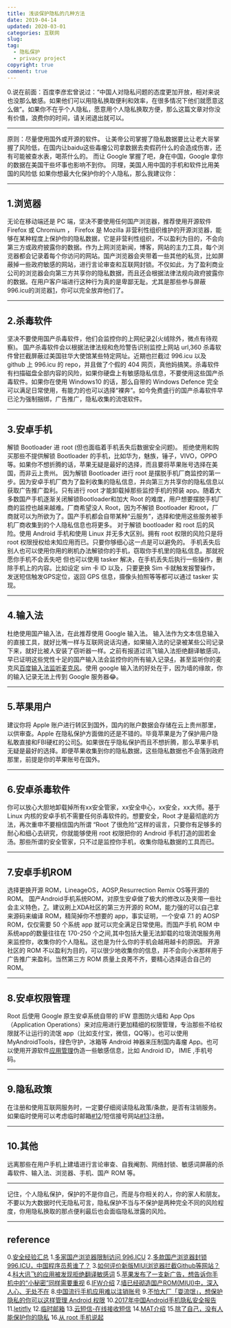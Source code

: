```yaml
---
title: 浅谈保护隐私的几种方法
date: 2019-04-14
updated: 2020-03-01
categories: 互联网
slug:
tag:
  - 隐私保护
  - privacy project
copyright: true
comment: true
---
```


0.说在前面：百度李彦宏曾说过：“中国人对隐私问题的态度更加开放，相对来说也没那么敏感。如果他们可以用隐私换取便利和效率，在很多情况下他们就愿意这么做”。如果你不在乎个人隐私，愿意用个人隐私换取方便，那么这篇文章对你没有价值，浪费你的时间，请关闭退出就可以。

----

原则：尽量使用国外或开源的软件。
让美帝公司掌握了隐私数据要比让老大哥掌握了风险低，在国内让baidu这些毒瘤公司拿数据去卖假药什么的会造成伤害，还有可能被查水表，喝茶什么的。
而让 Google 掌握了吧，身在中国，Google 拿你的数据在美国干些坏事也影响不到你。
同理，美国人用中国的手机和软件比用美国的风险低
如果你想最大化保护你的个人隐私，那么我建议你：

----

## 1.浏览器

无论在移动端还是 PC 端，坚决不要使用任何国产浏览器，推荐使用开源软件 Firefox 或 Chromium ， Firefox 是 Mozilla 非营利性组织维护的开源浏览器，能够在某种程度上保护你的隐私数据，它是非营利性组织，不以盈利为目的，不会向第三方或政府披露你的数据。作为上网浏览新闻，博客，网站的主力工具，每个浏览器都会记录着每个你访问的网站。国产浏览器会夹带着一些其他的私货，比如屏蔽掉一些政府敏感的网站，进行言论审查和互联网封锁。不仅如此，为了盈利商业公司的浏览器会向第三方共享你的隐私数据，而且还会根据法律法规向政府披露你的数据。在用户客户端进行这种行为真的是卑鄙无耻。尤其是那些参与屏蔽996.icu的浏览器[1](https://blog.k8s.li/privacy-protections#reference)，你可以完全放弃他们了。

----

## 2.杀毒软件

坚决不要使用国产杀毒软件，他们会监控你的上网纪录[2](https://blog.k8s.li/privacy-protections#reference)(火绒除外，微点有待观察)。
国产杀毒软件会以根据法律法规和危险警告识别监控上网站 url,360 杀毒软件曾拦截屏蔽过美国驻华大使馆某些特定网址。近期也拦截过 996.icu 以及 github 上 996.icu 的 repo，并且做了个假的 404 网页，真他妈搞笑。杀毒软件有扫描磁盘全部内容的风险，如果你硬盘上有敏感隐私信息，不要使用这些国产杀毒软件。如果你在使用 Windows10 的话，那么自带的 Windows Defence 完全可以满足日常使用，有能力的也可以选择“裸奔”。如今免费盛行的国产杀毒软件早已沦为强制捆绑，广告推广，隐私收集的流氓软件。

----

## 3.安卓手机

解锁 Bootloader 进 root (但也面临着手机丢失后数据安全问题)。
拒绝使用和购买那些不提供解锁 Bootloader 的手机，比如华为，魅族，锤子，VIVO，OPPO 等。如果你不想折腾的话，苹果无疑是最好的选择，而且要将苹果账号选择在美国，而非云上贵州。
因为解锁 Bootloader 进行 root 是摆脱手机厂商监控的第一步。因为安卓手机厂商为了盈利收集的隐私信息，并向第三方共享你的隐私信息以获取广告推广盈利。只有进行 root 才能卸载掉那些监控手机的预装 app。随着大多数国产手机逐渐关闭解锁Bootloader和加大 Root 的难度，用户想要摆脱手机厂商的监控也越来越难。厂商希望没人 Root，因为不解锁 Bootloader 和root，厂商就可以为所欲为了。国产手机都会自带某种“云服务”，选择和使用这些服务被手机厂商收集到的个人隐私信息也将更多。
对于解锁 bootloader 和 root 后的风险。使用 Android 手机和使用 Linux 并无多大区别。拥有 root 权限的风险只是将 root 权限授权给未知应用而已。只要你够细心这一点是可以避免的。
手机丢失后别人也可以使用你用的刷机办法解锁你的手机，窃取你手机里的隐私信息。那就祝愿你手机不会丢失吧 但也可以使用 tasker 解决，在手机丢失后执行一些操作，删除手机上的内容。比如设定 sim 卡 ID 以及，只要更换 Sim 卡就触发报警操作，发送短信触发GPS定位，返回 GPS 信息，摄像头拍照等等都可以通过 tasker 实现。

----

## 4.输入法

杜绝使用国产输入法，在此推荐使用 Google 输入法。
输入法作为文本信息输入的直接工具，就好比嘴一样与互联网说话沟通，如果输入法的记录被某些公司记录下来，就好比被人安装了窃听器一样。之前有报道过讯飞输入法拒绝翻译敏感词，早已证明这些党性十足的国产输入法会监控你的所有输入记录[4](https://blog.k8s.li/privacy-protections#reference)，甚至监听你的麦克风[百度输入法监听麦克风](https://blog.k8s.li/privacy-protections#reference)。使用 google 输入法的好处在于，因为墙的缘故，你的输入记录无法上传到 Google 服务器😂。

----

## 5.苹果用户

建议你将 Apple 账户进行转区到国外，国内的账户数据会存储在云上贵州那里，以供审查。Apple 在隐私保护方面做的还是不错的。毕竟苹果是为了保护用户隐私敢直接和FBI硬杠的公司[5](https://blog.k8s.li/privacy-protections#reference)。如果很在乎隐私保护而且不想折腾，那么苹果手机无疑是最好的选择。即便苹果收集到你的隐私数据，这些隐私数据也不会落到政府那里，前提是你的苹果账号在国外。

----

## 6.安卓杀毒软件

你可以放心大胆地卸载掉所有xx安全管家，xx安全中心，xx安全，xx大师。基于 Linux 内核的安卓手机不需要任何杀毒软件的。想要安全，Root 才是最彻底的方法，再次重申不要相信国内所谓 “Root 了很危险”这样的谣言，只要你有足够多的耐心和细心去研究，你就能够使用 root 权限把你的 Android 手机打造的固若金汤。那些所谓的安全管家，只不过是监控你手机，收集你隐私数据的工具而已。

----

## 7.安卓手机ROM

选择更换开源 ROM，LineageOS，AOSP,Resurrection Remix OS等开源的ROM。
国产Android手机系统ROM，对原生安卓做了极大的修改以及夹带一些社会主义特色，[7](https://blog.k8s.li/privacy-protections#reference)。建议刷上XDA社区的第三方开源的 ROM，能力强的可以自己拿来源码来编译 ROM，精简掉你不想要的 app，事实证明，一个安卓 7.1 的 AOSP ROM，仅仅需要 50 个系统 app 就可以完全满足日常使用。而国产手机 ROM 中系统app的数量往往在 170-250 个之间,其中包括大量无法卸载的垃圾流氓服务用来监控你，收集你的个人隐私。这也是为什么你的手机会越用越卡的原因。
开源社区的 ROM 不以盈利为目的，可以很少地收集你的信息，并不会向小米那样用于广告推广来盈利。当然第三方 ROM 质量上良莠不齐，要精心选择适合自己的 ROM。

----

## 8.安卓权限管理

Root 后使用 Google 原生安卓系统自带的 IFW 意图防火墙和 App Ops（Application Operations）来对应用进行更加精细的权限管理，专治那些不给权限就不让运行的流氓 app（比如支付宝，微信，QQ等）。也可以使用 MyAndroidTools，绿色守护，冰箱等 Android 神器来压制国内毒瘤 App。也可以使用开源软件[应用管理](https://github.com/Tornaco/X-APM)伪造一些敏感信息，比如 Android ID， IMIE ,手机号码。

----

## 9.隐私政策

在注册和使用互联网服务时，一定要仔细阅读隐私政策/条款，是否有注销服务。如果临时使用可以考虑临时邮箱[#12](https://temp-mail.org)/短信接号网站[#13](https://www.pdflibr.com/)注册。

----

## 10.其他

远离那些在用户手机上建墙进行言论审查、自我阉割、网络封锁、敏感词屏蔽的杀毒软件、输入法、浏览器、手机、国产 ROM 等。

----

记住，个人隐私保护，保护的不是你自己，而是与你相关的人，你的家人和朋友。
不要以为大数据时代无隐私可言，隐私保护不当与不保护是两种完全不同的风险程度，你用隐私换取的那点便利最后也会面临隐私泄露的风险。

----

## reference

0.[安全经验汇总](https://program-think.blogspot.com/2019/01/Security-Guide-for-Political-Activists.html)
1.[多家国产浏览器限制访问 996.ICU](https://www.solidot.org/story?sid=60108)
2.[多款国产浏览器封锁 996.ICU，中国程序员惹谁了？](https://www.infoq.cn/article/3ADVAG9_uwomgr82lGet)
3.[如何评价新版MIUI浏览器拦截Github等网站？](https://www.zhihu.com/question/313636694/answer/609135042)
4.[科大讯飞的应用被发现拒绝翻译敏感词](https://www.solidot.org/story?sid=58791)
5.[苹果发布了一支新广告，想告诉你手机中的“小秘密”同样需要重视](https://wallstreetcn.com/articles/3508008)
6.[IFW介绍](https://bbs.letitfly.me/d/395)
7.[墙已经砌造国产ROM(MIUI)中，深入人心、无处不在](https://t.me/notepad_by_kotomei/77)
8.[中国流行手机应用难以注销账号](https://www.solidot.org/story?sid=56914)
9.[不怕大厂「耍流氓」，想保护隐私的你可以这样管理 Android 权限](https://sspai.com/post/42779)
10.[2017年中国Android手机隐私安全报告](http://www.dcci.com.cn/dynamic/view/cid/2/id/1324.html)
11.[letitfly](https://bbs.letitfly.me/)
12.[临时邮箱](https://temp-mail.org)
13.[云短信-在线接收短信](https://www.pdflibr.com/)
14.[MAT介绍](https://bbs.letitfly.me/d/256)
15.[除了自己，没有人能保护你的隐私](https://typeblog.net/nobody-can-protect-your-privacy-except-yourself/)
16.[从 root 手机说起](https://typeblog.net/why-do-i-root-my-phone/#References)
